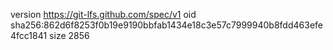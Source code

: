 version https://git-lfs.github.com/spec/v1
oid sha256:862d6f8253f0b19e9190bbfab1434e18c3e57c7999940b8fdd463efe4fcc1841
size 2856
